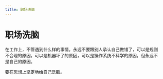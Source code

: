 ```yaml
---
title: 职场洗脑
---
```

# 职场洗脑

在工作上，不管遇到什么样的事情，永远不要跟别人承认自己做错了，可以是规则不合理的原因，可以是机器坏了的原因，可以是操作系统不科学的原因，但永远不是自己的原因。

要在思想上坚定地给自己洗脑。
